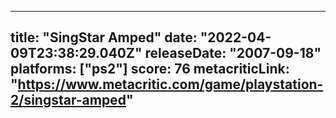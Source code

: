 
---
title: "SingStar Amped"
date: "2022-04-09T23:38:29.040Z"
releaseDate: "2007-09-18"
platforms: ["ps2"]
score: 76
metacriticLink: "https://www.metacritic.com/game/playstation-2/singstar-amped"
---
